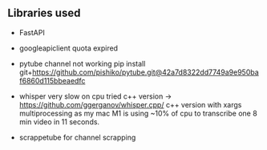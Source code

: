 ## Libraries used

- FastAPI

- googleapiclient
quota expired

- pytube
channel not working
pip install git+https://github.com/pishiko/pytube.git@42a7d8322dd7749a9e950baf6860d115bbeaedfc


- whisper
very slow on cpu
tried c++ version -> https://github.com/ggerganov/whisper.cpp/
c++ version with xargs multiprocessing as my mac M1 is using ~10% of cpu to transcribe one 8 min video in 11 seconds.


- scrappetube for channel scrapping